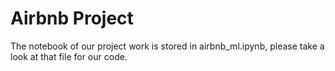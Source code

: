 # Airbnb Project
The notebook of our project work is stored in airbnb_ml.ipynb, please take a look at that file for our code.
